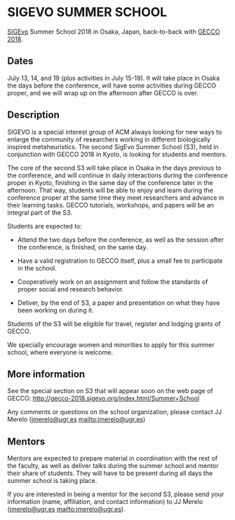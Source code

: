 # SIGEVO     SUMMER     SCHOOL

[SIGEvo](https://sigevo.org) Summer School 2018 in Osaka, Japan, back-to-back with
[GECCO 2018](http://gecco-2018.sigevo.org/). 

## Dates

July 13, 14, and 19 (plus activities in July 15-19). It will take
place in Osaka the days before the conference, will have some
activities during GECCO proper, and we will wrap up on the afternoon
after GECCO is over.

## Description

SIGEVO is a special interest group of ACM always looking for new ways
to enlarge the community of researchers working in different
biologically inspired metaheuristics. The second SigEvo Summer School
(S3), held in conjunction with GECCO 2018 in Kyoto, is looking for
students and mentors.

The core of the second S3 will take place in Osaka in the days
previous to the conference, and will continue in daily interactions
during the conference proper in Kyoto, finishing in the same day of
the conference later in the afternoon. That way, students will be able
to enjoy and learn during the conference proper at the same time they
meet researchers and advance in their learning tasks. GECCO tutorials,
workshops, and papers will be an integral part of the S3.

Students are expected to:

- Attend the two days before the conference, as well as the session after the conference, is finished, on the same day.

- Have a valid registration to GECCO itself, plus a small fee to  participate in the school.

- Cooperatively work on an assignment and follow the standards of
    proper social and research behavior.
	
- Deliver, by the end of S3, a paper and presentation on what they
  have been working on during it. 

Students of the S3 will be eligible for travel, register and lodging
grants of GECCO.

We specially encourage women and minorities to apply for this summer
school, where everyone is welcome. 

## More information

See the special section on S3 that will appear soon on the web page of
GECCO: http://gecco-2018.sigevo.org/index.html/Summer+School

Any comments or questions on the school organization, please contact
JJ Merelo (jmerelo@ugr.es <mailto:jmerelo@ugr.es>)

## Mentors

Mentors are expected to prepare material in coordination with the rest
of the faculty, as well as deliver talks during the summer school and
mentor their share of students. They will have to be present during
all days the summer school is taking place. 

If you are interested in being a mentor for the second S3, please send
your information (name, affiliation, and contact information) to JJ
Merelo (jmerelo@ugr.es <mailto:jmerelo@ugr.es>).
